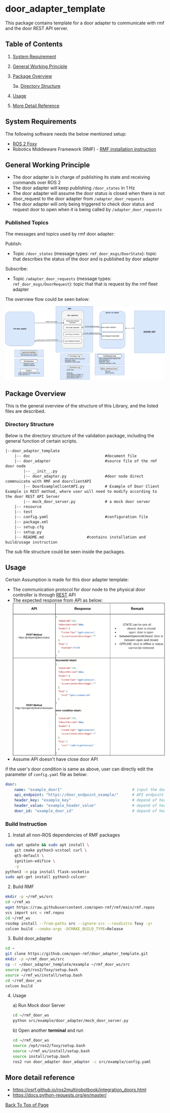 # door_adapter_template

This package contains template for a door adapter to communicate with rmf and the door REST API server. 

## Table of Contents

1. [System Requirement](#system-requirements)
2. [General Working Principle](#general-working-principle)
3. [Package Overview](#package-overview)
    
    3a. [Directory Structure](#directory-structure)

4. [Usage](#usage)
5. [More Detail Reference](#more-detail-reference)


## System Requirements

The following software needs the below mentioned setup:
* <a href="https://docs.ros.org/en/foxy/Releases/Release-Foxy-Fitzroy.html">ROS 2 Foxy</a>
* Robotics Middleware Framework (RMF) - <a href = "https://github.com/open-rmf/rmf"> RMF installation instruction</a>

  

## General Working Principle

* The door adapter is in charge of publishing its state and receiving commands over ROS 2
* The door adapter will keep publishing `/door_states` in 1 Hz
* The door adapter will assume the door status is closed when there is not door_request to the door adapter from `/adapter_door_requests`
* The door adapter will only being triggered to check door status and request door to open when it is being called by `/adapter_door_requests`

### Published Topics

The messages and topics used by rmf door adapter:

Publish:
*  Topic `/door_states` (message types: `rmf_door_msgs/DoorState`): topic that describes the status of the door and is published by door adapter 

Subscribe:
*  Topic `/adapter_door_requests` (message types: `rmf_door_msgs/DoorRequest`): topic that that is request by the rmf fleet adapter

The overview flow could be seen below:

![](doc/RMF_DOOR_Adapter_Architecture.png)


## Package Overview

This is the general overview of the structure of this Library, and the listed files are described.

### Directory Structure
Below is the directory structure of the validation package, including the general function of certain scripts.

    |--door_adapter_template
        |-- doc                                 #document file
        |-- door_adapter                        #source file of the rmf door node
            |-- __init__.py
            |-- door_adapter.py                 #door node direct commnuicate with RMF and doorclientAPI
            |-- DoorExampleClientAPI.py         # Example of Door Client Example in REST method, where user will need to modify according to the door REST API Server
            |-- mock_door_server.py             # a mock door server
        |-- resource
        |-- test
        |-- config.yaml                         #configuration file
        |-- package.xml
        |-- setup.cfg
        |-- setup.py
        |-- README.md                   #contains installation and build/usage instruction
        
           
The sub file structure could be seen inside the packages.

## Usage

Certain Assumption is made for this door adapter template:
- The communication protocol for door node to the physical door controller is through [REST](https://searchapparchitecture.techtarget.com/definition/RESTful-API) API
- The expected response from API as below:
    ![](doc/exampledoorAPI.png)
- Assume API doesn't have close door API

if the user's door condition is same as above, user can directly edit the parameter of `config.yaml` file as below:

```yaml
door:
    name: "example_door1"                               # input the door name will display and called by rmf
    api_endpoint: "https://door_endpoint_example/"      # API endpoint that would required to get from the API vendor/provider
    header_key: "example_key"                           # depend of header key and value required by door API server
    header_value: "example_header_value"                # depend of header key and value required by door API server
    door_id: "example_door_id"                          # depend of header key and value required by door API server
```

### Build Instruction
1. Install all non-ROS dependencies of RMF packages
```bash
sudo apt update && sudo apt install \
    git cmake python3-vcstool curl \
    qt5-default \
    ignition-edifice \
    -y
python3 -m pip install flask-socketio
sudo apt-get install python3-colcon*
```

2. Build RMF
```bash
mkdir -p ~/rmf_ws/src
cd ~/rmf_ws
wget https://raw.githubusercontent.com/open-rmf/rmf/main/rmf.repos
vcs import src < rmf.repos
cd ~/rmf_ws
rosdep install --from-paths src --ignore-src --rosdistro foxy -yr
colcon build --cmake-args -DCMAKE_BUILD_TYPE=Release
```

3. Build door_adapter
```bash
cd ~
git clone https://github.com/open-rmf/door_adapter_template.git
mkdir -p ~/rmf_door_ws/src
cp -r ~/door_adapter_template/example ~/rmf_door_ws/src
source /opt/ros2/foxy/setup.bash
source ~/rmf_ws/install/setup.bash
cd ~/rmf_door_ws
colcon build
```

4. Usage

    a) Run Mock door Server
    ```bash
    cd ~/rmf_door_ws
    python src/example/door_adapter/mock_door_server.py
    ```

    b) Open another **terminal** and run
    ```bash
    cd ~/rmf_door_ws
    source /opt/ros2/foxy/setup.bash
    source ~/rmf_ws/install/setup.bash
    source install/setup.bash
    ros2 run door_adapter door_adapter -c src/example/config.yaml
    ```


## More detail reference

- https://osrf.github.io/ros2multirobotbook/integration_doors.html
- https://docs.python-requests.org/en/master/

[Back To Top of Page](#table-of-contents)